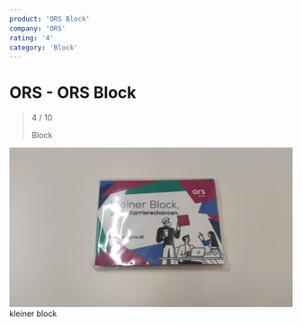 ```yaml
---
product: 'ORS Block'
company: 'ORS'
rating: '4'
category: 'Block'
---
```


# ORS - ORS Block
>
> 4 / 10
>
> Block

![ORS Block](./assets/ors-ors-block-0bc85954-2401-469a-b691-487b3e60f492.jpg)
kleiner block

